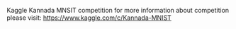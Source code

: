 Kaggle Kannada MNSIT competition
for more information about competition please visit: https://www.kaggle.com/c/Kannada-MNIST

